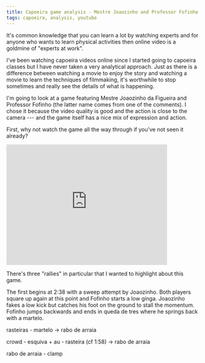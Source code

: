 ```yaml
---
title: Capoeira game analysis - Mestre Joaozinho and Professor Fofinho
tags: capoeira, analysis, youtube
---
```


It's common knowledge that you can learn a lot by watching experts and for anyone who wants to learn physical activities then online video is a goldmine of "experts at work".

I've been watching capoeira videos online since I started going to capoeira classes but I have never taken a very analytical approach. Just as there is a difference between watching a movie to enjoy the story and watching a movie to learn the techniques of filmmaking, it's worthwhile to stop sometimes and really see the details of what is happening.

I'm going to look at a game featuring Mestre Joaozinho da Figueira and Professor Fofinho (the latter name comes from one of the comments). I chose it because the video quality is good and the action is close to the camera --- and the game itself has a nice mix of expression and action.

First, why not watch the game all the way through if you've not seen it already?

<iframe width="420" height="315" src="https://www.youtube.com/embed/AcKhLZlbPWQ?rel=0" frameborder="0" allowfullscreen></iframe>

There's three "rallies" in particular that I wanted to highlight about this game.

The first begins at 2:38 with a sweep attempt by Joaozinho. Both players square up again at this point and Fofinho starts a low ginga. Joaozinho fakes a low kick but catches his foot on the ground to stall the momentum. Fofinho jumps backwards and ends in queda de tres where he springs back with a martelo.

rasteiras - martelo -> rabo de arraia

crowd - esquiva + au - rasteira (cf 1:58) -> rabo de arraia

rabo de arraia - clamp
